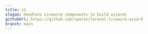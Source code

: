 ```yaml
---
title: v1
slogan: Headless Livewire components to build wizards
githubUrl: https://github.com/spatie/laravel-livewire-wizard
branch: main
---
```

